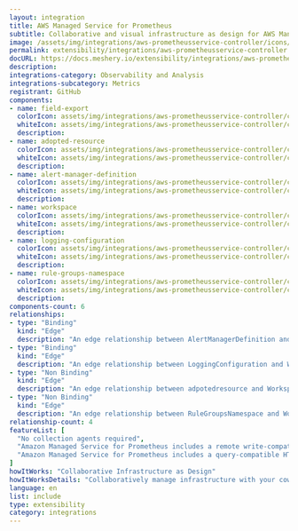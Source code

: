 ```yaml
---
layout: integration
title: AWS Managed Service for Prometheus
subtitle: Collaborative and visual infrastructure as design for AWS Managed Service for Prometheus
image: /assets/img/integrations/aws-prometheusservice-controller/icons/color/aws-prometheusservice-controller-color.svg
permalink: extensibility/integrations/aws-prometheusservice-controller
docURL: https://docs.meshery.io/extensibility/integrations/aws-prometheusservice-controller
description: 
integrations-category: Observability and Analysis
integrations-subcategory: Metrics
registrant: GitHub
components: 
- name: field-export
  colorIcon: assets/img/integrations/aws-prometheusservice-controller/components/field-export/icons/color/field-export-color.svg
  whiteIcon: assets/img/integrations/aws-prometheusservice-controller/components/field-export/icons/white/field-export-white.svg
  description: 
- name: adopted-resource
  colorIcon: assets/img/integrations/aws-prometheusservice-controller/components/adopted-resource/icons/color/adopted-resource-color.svg
  whiteIcon: assets/img/integrations/aws-prometheusservice-controller/components/adopted-resource/icons/white/adopted-resource-white.svg
  description: 
- name: alert-manager-definition
  colorIcon: assets/img/integrations/aws-prometheusservice-controller/components/alert-manager-definition/icons/color/alert-manager-definition-color.svg
  whiteIcon: assets/img/integrations/aws-prometheusservice-controller/components/alert-manager-definition/icons/white/alert-manager-definition-white.svg
  description: 
- name: workspace
  colorIcon: assets/img/integrations/aws-prometheusservice-controller/components/workspace/icons/color/workspace-color.svg
  whiteIcon: assets/img/integrations/aws-prometheusservice-controller/components/workspace/icons/white/workspace-white.svg
  description: 
- name: logging-configuration
  colorIcon: assets/img/integrations/aws-prometheusservice-controller/components/logging-configuration/icons/color/logging-configuration-color.svg
  whiteIcon: assets/img/integrations/aws-prometheusservice-controller/components/logging-configuration/icons/white/logging-configuration-white.svg
  description: 
- name: rule-groups-namespace
  colorIcon: assets/img/integrations/aws-prometheusservice-controller/components/rule-groups-namespace/icons/color/rule-groups-namespace-color.svg
  whiteIcon: assets/img/integrations/aws-prometheusservice-controller/components/rule-groups-namespace/icons/white/rule-groups-namespace-white.svg
  description: 
components-count: 6
relationships: 
- type: "Binding"
  kind: "Edge"
  description: "An edge relationship between AlertManagerDefinition and Workspace "
- type: "Binding"
  kind: "Edge"
  description: "An edge relationship between LoggingConfiguration and Workspace "
- type: "Non Binding"
  kind: "Edge"
  description: "An edge relationship between adpotedresource and Workspace "
- type: "Non Binding"
  kind: "Edge"
  description: "An edge relationship between RuleGroupsNamespace and Workspace "
relationship-count: 4
featureList: [
  "No collection agents required",
  "Amazon Managed Service for Prometheus includes a remote write-compatible API that can ingest metrics from OpenTelemetry, Prometheus libraries, and existing Prometheus servers.",
  "Amazon Managed Service for Prometheus includes a query-compatible HTTP API that allows you to query metrics, metric labels, metric metadata, and time series metrics. "
]
howItWorks: "Collaborative Infrastructure as Design"
howItWorksDetails: "Collaboratively manage infrastructure with your coworkers synchronously sharing the same designs."
language: en
list: include
type: extensibility
category: integrations
---
```

